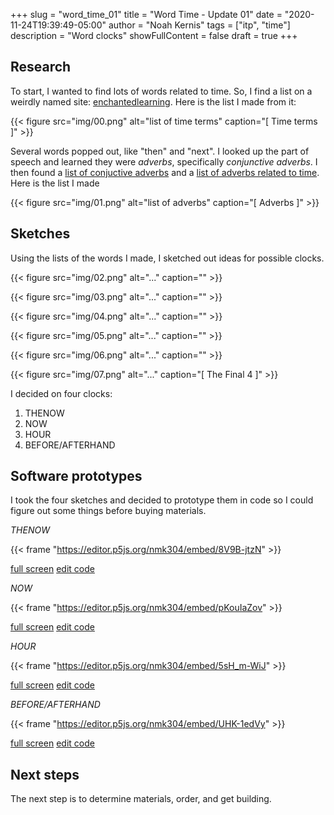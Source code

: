 +++
slug = "word_time_01"
title = "Word Time - Update 01"
date = "2020-11-24T19:39:49-05:00"
author = "Noah Kernis"
tags = ["itp", "time"]
description = "Word clocks"
showFullContent = false
draft = true
+++

## Research

To start, I wanted to find lots of words related to time. So, I find a list on a weirdly named site: [enchantedlearning](https://www.enchantedlearning.com/wordlist/time.shtml). Here is the list I made from it:

{{< figure src="img/00.png" alt="list of time terms" caption="[ Time terms ]" >}}

Several words popped out, like "then" and "next". I looked up the part of speech and learned they were *adverbs*, specifically *conjunctive adverbs*. I then found a [list of conjuctive adverbs](https://magoosh.com/english-speaking/english-grammar/conjunctive-adverbs-list-and-definition) and a [list of adverbs related to time](https://www.ef.com/wwen/english-resources/english-grammar/adverbs-time/). Here is the list I made

{{< figure src="img/01.png" alt="list of adverbs" caption="[ Adverbs ]" >}}

## Sketches

Using the lists of the words I made, I sketched out ideas for possible clocks. 

{{< figure src="img/02.png" alt="..." caption="" >}}

{{< figure src="img/03.png" alt="..." caption="" >}}

{{< figure src="img/04.png" alt="..." caption="" >}}

{{< figure src="img/05.png" alt="..." caption="" >}}

{{< figure src="img/06.png" alt="..." caption="" >}}

{{< figure src="img/07.png" alt="..." caption="[ The Final 4 ]" >}}

I decided on four clocks:

1. THENOW
2. NOW
3. HOUR
4. BEFORE/AFTERHAND

## Software prototypes

I took the four sketches and decided to prototype them in code so I could figure out some things before buying materials.

*THENOW*

{{< frame "https://editor.p5js.org/nmk304/embed/8V9B-jtzN" >}}

[full screen](https://editor.p5js.org/nmk304/present/8V9B-jtzN)
[edit code](https://editor.p5js.org/nmk304/sketches/8V9B-jtzN)

*NOW*

{{< frame "https://editor.p5js.org/nmk304/embed/pKouIaZov" >}}

[full screen](https://editor.p5js.org/nmk304/present/pKouIaZov)
[edit code](https://editor.p5js.org/nmk304/sketches/pKouIaZov)

*HOUR*

{{< frame "https://editor.p5js.org/nmk304/embed/5sH_m-WiJ" >}}

[full screen](https://editor.p5js.org/nmk304/present/5sH_m-WiJ)
[edit code](https://editor.p5js.org/nmk304/sketches/5sH_m-WiJ)

*BEFORE/AFTERHAND*

{{< frame "https://editor.p5js.org/nmk304/embed/UHK-1edVy" >}}

[full screen](https://editor.p5js.org/nmk304/present/UHK-1edVy)
[edit code](https://editor.p5js.org/nmk304/sketches/UHK-1edVy)

## Next steps

The next step is to determine materials, order, and get building.